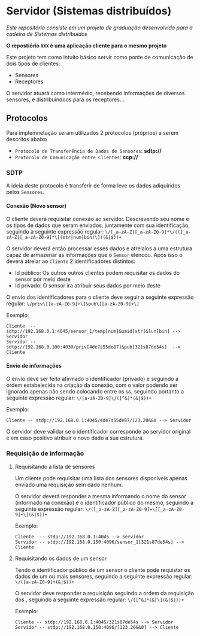 # Servidor (Sistemas distribuídos)

_Este repositório consiste em um projeto de graduação desenvolvido para a cadeira de Sistemas distríbuidos_

**O repostiório `XXX` é uma aplicação cliente para o mesmo projeto**

Este projeto tem como intuíto básico servir como ponte de comunicação de dois tipos de clientes:

- Sensores
- Receptores

O servidor atuará como intermédio, recebendo informações de diversos sensores, e distribuindoos para os receptores...

## Protocolos

Para implemnetação seram utilizados 2 protocolos (próprios) a serem descritos abaixo

- `Protocolo de Transferência de Dados de Sensores`: **sdtp://**
- `Protocolo de Comunicação entre Clientes`: **ccp://**

### SDTP

A ideia deste protocolo é transferir de forma leve os dados adiquiridos pelos `Sensores`.

#### Conexão (Novo sensor)

O cliente deverá requisitar conexão ao servidor. Descrevendo seu nome e os tipos de dados que seram enviados, juntamente com sua identificação, seguindo a seguinte expressão regular: `\/[_a-zA-Z][_a-zA-Z0-9]*\/(([_a-zA-Z][_a-zA-Z0-9]*\[(str|num|bin)\])(&|$))+`

O servidor deverá então processar esses dados e atrelalos a uma estrutura capaz de armazenar as informações que o `Sensor` elencou. Após isso o deverá atrelar ao `Cliente` 2 identificadores distintos:

- Id público: Os outros outros clientes podem requisitar os dados do sensor por meio deste
- Id privado: O sensor ira atribuir seus dados por meio deste

O envio dos identificadores para o cliente deve seguir a seguinte expressão regular:
`\/priv\[[a-zA-Z0-9]+\]&pub\[[a-zA-Z0-9]+\]`

Exemplo:

```
Cliente  -- sdtp://192.168.0.1:4045/sensor_1/temp[num]&umid[str]&lun[bin] --> Servidor
Servidor -- sdtp://192.168.0.100:4030/priv[4de7s55de87]&pub[321s87de54s]  --> Cliente
```

#### Envio de informações

O envio deve ser feito afirmado o identificador (privado) e seguindo a ordem estabelecida na criação da conexão, com o valor podendo ser ignorado apenas não sendo colocando entre os `&&`, seguindo portanto a seguinte expressão regular: `\/[a-zA-Z0-9]\/([^&]*(&|$))+`

Exemplo:

```
Cliente -- stdp://192.168.0.1:4045/4de7s55de87/123.20&&0 --> Servidor
```

O servidor deve validar se o identificador corresponde ao servidor original e em caso positivo atribuir o novo dado a sua estrutura.

### Requisição de informação

1. Requisitando a lista de sensores

   Um cliente pode requisitar uma lista dos sensores disponíveis apenas enviado uma requisição sem dado nenhum.

   O servidor deverá responder a mesma informando o nome do sensor (informado na conexão) e o identificador público do mesmo, seguindo a seguinte expressão regular: `\/([_a-zA-Z][_a-zA-Z0-9]+\[[_a-zA-Z0-9]+\](&|$))+`

   Exemplo:

   ```
   Cliente  -- stdp://192.168.0.1:4045 --> Servidor
   Servidor -- stdp://192.168.0.150:4096/sensor_1[321s87de54s] --> Cliente
   ```

2. Requisitando os dados de um sensor

   Tendo o identificador público de um sensor o cliente pode requistar os dados de um ou mais sensores, seguindo a seguinte expressão regular: `\/([a-zA-Z0-9]+(&|$))+`

   O servidor deve responder a requisição seguindo a ordem da requisição dos , seguindo a seguinte expressão regular: `\/([^&]*(&|\](&|$)))+`

   Exemplo:

   ```
   Cliente -- stdp://192.168.0.1:4045/321s87de54s --> Servidor
   Servidor -- stdp://192.168.0.150:4096/[123.20&&0] --> Cliente
   ```
